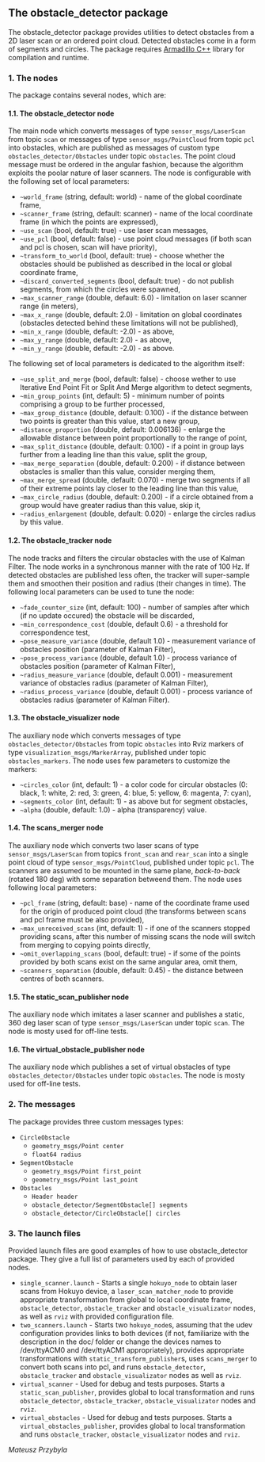 ## The obstacle_detector package 

The obstacle_detector package provides utilities to detect obstacles from a 2D laser scan or an ordered point cloud. Detected obstacles come in a form of segments and circles. The package requires [Armadillo C++](http://arma.sourceforge.net) library for compilation and runtime.

### 1. The nodes

The package contains several nodes, which are:

#### 1.1. The obstacle_detector node 
The main node which converts messages of type `sensor_msgs/LaserScan` from topic `scan` or messages of type `sensor_msgs/PointCloud` from topic `pcl` into obstacles, which are published as messages of custom type `obstacles_detector/Obstacles` under topic `obstacles`. The point cloud message must be ordered in the angular fashion, because the algorithm exploits the poolar nature of laser scanners. The node is configurable with the following set of local parameters:

* `~world_frame` (string, default: world) - name of the global coordinate frame,
* `~scanner_frame` (string, default: scanner) - name of the local coordinate frame (in which the points are expressed),
* `~use_scan` (bool, default: true) - use laser scan messages,
* `~use_pcl` (bool, default: false) - use point cloud messages (if both scan and pcl is chosen, scan will have priority),
* `~transform_to_world` (bool, default: true) - choose whether the obstacles should be published as described in the local or global coordinate frame,
* `~discard_converted_segments` (bool, default: true) - do not publish segments, from which the circles were spawned,
* `~max_scanner_range` (double, default: 6.0) - limitation on laser scanner range (in meters),
* `~max_x_range` (double, default: 2.0) - limitation on global coordinates (obstacles detected behind these limitations will not be published),
* `~min_x_range` (double, default: -2.0) - as above,
* `~max_y_range` (double, default: 2.0) - as above,
* `~min_y_range` (double, default: -2.0) - as above.

The following set of local parameters is dedicated to the algorithm itself:

* `~use_split_and_merge` (bool, default: false) - choose wether to use Iterative End Point Fit or Split And Merge algorithm to detect segments,
* `~min_group_points` (int, default: 5) - minimum number of points comprising a group to be further processed,
* `~max_group_distance` (double, default: 0.100) - if the distance between two points is greater than this value, start a new group,
* `~distance_proportion` (double, default: 0.006136) - enlarge the allowable distance between point proportionally to the range of point,
* `~max_split_distance` (double, default: 0.100) - if a point in group lays further from a leading line than this value, split the group, 
* `~max_merge_separation` (double, default: 0.200) - if distance between obstacles is smaller than this value, consider merging them,
* `~max_merge_spread` (double, default: 0.070) - merge two segments if all of their extreme points lay closer to the leading line than this value,
* `~max_circle_radius` (double, default: 0.200) - if a circle obtained from a group would have greater radius than this value, skip it, 
* `~radius_enlargement` (double, default: 0.020) - enlarge the circles radius by this value.

#### 1.2. The obstacle_tracker node
The node tracks and filters the circular obstacles with the use of Kalman Filter. The node works in a synchronous manner with the rate of 100 Hz. If detected obstacles are published less often, the tracker will super-sample them and smoothen their position and radius (their changes in time). The following local parameters can be used to tune the node:

* `~fade_counter_size` (int, default: 100) - number of samples after which (if no update occured) the obstacle will be discarded,
* `~min_correspondence_cost` (double, default 0.6) - a threshold for correspondence test,
* `~pose_measure_variance` (double, default 1.0) - measurement variance of obstacles position (parameter of Kalman Filter),
* `~pose_process_variance` (double, default 1.0) - process variance of obstacles position (parameter of Kalman Filter),
* `~radius_measure_variance` (double, default 0.001) - measurement variance of obstacles radius (parameter of Kalman Filter),
* `~radius_process_variance` (double, default 0.001) - process variance of obstacles radius (parameter of Kalman Filter).

#### 1.3. The obstacle_visualizer node
The auxiliary node which converts messages of type `obstacles_detector/Obstacles` from topic `obstacles` into Rviz markers of type `visualization_msgs/MarkerArray`, published under topic `obstacles_markers`. The node uses few parameters to customize the markers:

* `~circles_color` (int, default: 1) - a color code for circular obstacles (0: black, 1: white, 2: red, 3: green, 4: blue, 5: yellow, 6: magenta, 7: cyan), 
* `~segments_color` (int, default: 1) - as above but for segment obstacles,
* `~alpha` (double, default: 1.0) - alpha (transparency) value.


#### 1.4. The scans_merger node 
The auxiliary node which converts two laser scans of type `sensor_msgs/LaserScan` from topics `front_scan` and `rear_scan` into a single point cloud of type `sensor_msgs/PointCloud`, published under topic `pcl`. The scanners are assumed to be mounted in the same plane, _back-to-back_ (rotated 180 deg) with some separation betweend them. The node uses following local parameters:

* `~pcl_frame` (string, default: base) - name of the coordinate frame used for the origin of produced point cloud (the transforms between scans and pcl frame must be also provided),
* `~max_unreceived_scans` (int, default: 1) - if one of the scanners stopped providing scans, after this number of missing scans the node will switch from merging to copying points directly,
* `~omit_overlapping_scans` (bool, default: true) - if some of the points provided by both scans exist on the same angular area, omit them,
* `~scanners_separation` (double, default: 0.45) - the distance between centres of both scanners.

#### 1.5. The static_scan_publisher node
The auxiliary node which imitates a laser scanner and publishes a static, 360 deg laser scan of type `sensor_msgs/LaserScan` under topic `scan`. The node is mosty used for off-line tests.

#### 1.6. The virtual_obstacle_publisher node
The auxiliary node which publishes a set of virtual obstacles of type `obstacles_detector/Obstacles` under topic `obstacles`. The node is mosty used for off-line tests.

### 2. The messages

The package provides three custom messages types:

* `CircleObstacle`
  * `geometry_msgs/Point center`
  * `float64 radius`
* `SegmentObstacle`
  * `geometry_msgs/Point first_point`
  * `geometry_msgs/Point last_point`
* `Obstacles`
  * `Header header`
  * `obstacle_detector/SegmentObstacle[] segments`
  * `obstacle_detector/CircleObstacle[] circles`

### 3. The launch files

Provided launch files are good examples of how to use obstacle_detector package. They give a full list of parameters used by each of provided nodes.

* `single_scanner.launch` - Starts a single `hokuyo_node` to obtain laser scans from Hokuyo device, a `laser_scan_matcher_node` to provide appropriate transformation from global to local coordinate frame, `obstacle_detector`, `obstacle_tracker` and `obstacle_visualizator` nodes, as well as `rviz` with provided configuration file.
* `two_scanners.launch` - Starts two `hokuyo_node`s, assuming that the udev configuration provides links to both devices (if not, familiarize with the description in the doc/ folder or change the devices names to /dev/ttyACM0 and /dev/ttyACM1 appropriately), provides appropriate transformations with `static_transform_publisher`s, uses `scans_merger` to convert both scans into pcl, and runs `obstacle_detector`, `obstacle_tracker` and `obstacle_visualizator` nodes as well as `rviz`.
* `virtual_scanner` - Used for debug and tests purposes. Starts a `static_scan_publisher`, provides global to local transformation and runs `obstacle_detector`, `obstacle_tracker`, `obstacle_visualizator` nodes and `rviz`.
* `virtual_obstacles` - Used for debug and tests purposes. Starts a `virtual_obstacles_publisher`, provides global to local transformation and runs `obstacle_tracker`, `obstacle_visualizator` nodes and `rviz`.

_Mateusz Przybyla_

